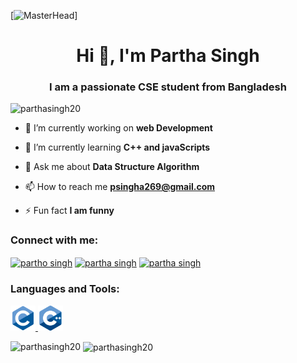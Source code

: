 [![MasterHead](https://1.bp.blogspot.com/-7A4WynwLsMw/XbBpCXG8fHI/AAAAAAAAMt4/uOa1bpLskYgrwGbllhSu2SDj_Mig8SXJQCLcBGAsYHQ/s1600/2000_600px.gif)]

<h1 align="center">Hi 👋, I'm Partha Singh</h1>
<h3 align="center">I am a passionate CSE student from Bangladesh</h3>


<p align="left"> <img src="https://komarev.com/ghpvc/?username=parthasingh20&label=Profile%20views&color=0e75b6&style=flat" alt="parthasingh20" /> </p>

- 🔭 I’m currently working on **web Development**

- 🌱 I’m currently learning **C++ and javaScripts**

- 💬 Ask me about **Data Structure Algorithm**

- 📫 How to reach me **psingha269@gmail.com**

- ⚡ Fun fact **I am funny**

<h3 align="left">Connect with me:</h3>
<p align="left">
<a href="https://linkedin.com/in/partho singh" target="blank"><img align="center" src="https://raw.githubusercontent.com/rahuldkjain/github-profile-readme-generator/master/src/images/icons/Social/linked-in-alt.svg" alt="partho singh" height="30" width="40" /></a>
<a href="https://fb.com/partha singh" target="blank"><img align="center" src="https://raw.githubusercontent.com/rahuldkjain/github-profile-readme-generator/master/src/images/icons/Social/facebook.svg" alt="partha singh" height="30" width="40" /></a>
<a href="https://instagram.com/partha singh" target="blank"><img align="center" src="https://raw.githubusercontent.com/rahuldkjain/github-profile-readme-generator/master/src/images/icons/Social/instagram.svg" alt="partha singh" height="30" width="40" /></a>
</p>

<h3 align="left">Languages and Tools:</h3>
<p align="left"> <a href="https://www.cprogramming.com/" target="_blank" rel="noreferrer"> <img src="https://raw.githubusercontent.com/devicons/devicon/master/icons/c/c-original.svg" alt="c" width="40" height="40"/> </a> <a href="https://www.w3schools.com/cpp/" target="_blank" rel="noreferrer"> <img src="https://raw.githubusercontent.com/devicons/devicon/master/icons/cplusplus/cplusplus-original.svg" alt="cplusplus" width="40" height="40"/> </a> </p>

<p><img align="left" src="https://github-readme-stats.vercel.app/api/top-langs?username=parthasingh20&show_icons=true&locale=en&layout=compact" alt="parthasingh20" /></p>

<p>&nbsp;<img align="center" src="https://github-readme-stats.vercel.app/api?username=parthasingh20&show_icons=true&locale=en" alt="parthasingh20" /></p>
